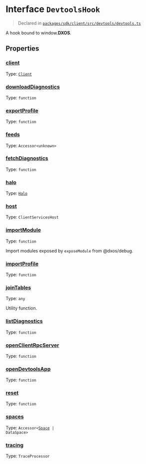 # Interface `DevtoolsHook`
> Declared in [`packages/sdk/client/src/devtools/devtools.ts`]()

A hook bound to window.__DXOS__.
## Properties
### [client](https://github.com/dxos/dxos/blob/c996a34fe/packages/sdk/client/src/devtools/devtools.ts#L25)
Type: <code>[Client](/api/@dxos/client/classes/Client)</code>



### [downloadDiagnostics](https://github.com/dxos/dxos/blob/c996a34fe/packages/sdk/client/src/devtools/devtools.ts#L38)
Type: <code>function</code>



### [exportProfile](https://github.com/dxos/dxos/blob/c996a34fe/packages/sdk/client/src/devtools/devtools.ts#L51)
Type: <code>function</code>



### [feeds](https://github.com/dxos/dxos/blob/c996a34fe/packages/sdk/client/src/devtools/devtools.ts#L31)
Type: <code>Accessor&lt;unknown&gt;</code>



### [fetchDiagnostics](https://github.com/dxos/dxos/blob/c996a34fe/packages/sdk/client/src/devtools/devtools.ts#L49)
Type: <code>function</code>



### [halo](https://github.com/dxos/dxos/blob/c996a34fe/packages/sdk/client/src/devtools/devtools.ts#L32)
Type: <code>[Halo](/api/@dxos/client/interfaces/Halo)</code>



### [host](https://github.com/dxos/dxos/blob/c996a34fe/packages/sdk/client/src/devtools/devtools.ts#L26)
Type: <code>ClientServicesHost</code>



### [importModule](https://github.com/dxos/dxos/blob/c996a34fe/packages/sdk/client/src/devtools/devtools.ts#L45)
Type: <code>function</code>

Import modules exposed by  `exposeModule`  from @dxos/debug.

### [importProfile](https://github.com/dxos/dxos/blob/c996a34fe/packages/sdk/client/src/devtools/devtools.ts#L53)
Type: <code>function</code>



### [joinTables](https://github.com/dxos/dxos/blob/c996a34fe/packages/sdk/client/src/devtools/devtools.ts#L58)
Type: <code>any</code>

Utility function.

### [listDiagnostics](https://github.com/dxos/dxos/blob/c996a34fe/packages/sdk/client/src/devtools/devtools.ts#L47)
Type: <code>function</code>



### [openClientRpcServer](https://github.com/dxos/dxos/blob/c996a34fe/packages/sdk/client/src/devtools/devtools.ts#L34)
Type: <code>function</code>



### [openDevtoolsApp](https://github.com/dxos/dxos/blob/c996a34fe/packages/sdk/client/src/devtools/devtools.ts#L36)
Type: <code>function</code>



### [reset](https://github.com/dxos/dxos/blob/c996a34fe/packages/sdk/client/src/devtools/devtools.ts#L40)
Type: <code>function</code>



### [spaces](https://github.com/dxos/dxos/blob/c996a34fe/packages/sdk/client/src/devtools/devtools.ts#L30)
Type: <code>Accessor&lt;[Space](/api/@dxos/client/interfaces/Space) | DataSpace&gt;</code>



### [tracing](https://github.com/dxos/dxos/blob/c996a34fe/packages/sdk/client/src/devtools/devtools.ts#L28)
Type: <code>TraceProcessor</code>



    